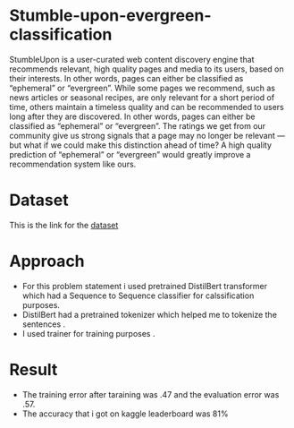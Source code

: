 # Stumble-upon-evergreen-classification


StumbleUpon is a user-curated web content discovery engine that recommends relevant, high quality pages and media to its users, based on their interests. In other words, pages can either be classified as “ephemeral” or “evergreen”.
While some pages we recommend, such as news articles or seasonal recipes, are only relevant for a short period of time, others maintain a timeless quality and can be recommended to users long after they are discovered. In other words, pages can either be classified as “ephemeral” or “evergreen”. The ratings we get from our community give us strong signals that a page may no longer be relevant — but what if we could make this distinction ahead of time? A high quality prediction of “ephemeral” or “evergreen” would greatly improve a recommendation system like ours.
# Dataset<br>
This is the link for the [dataset](https://www.kaggle.com/c/stumbleupon/data)

# Approach


- For this problem statement i used pretrained DistilBert transformer which had a Sequence to Sequence classifier for calssification purposes.
- DistilBert had a pretrained tokenizer which helped me to tokenize the sentences .
- I used trainer for training purposes .


# Result
- The training error after taraining was .47 and the evaluation error was .57.
- The accuracy that i got on kaggle leaderboard was 81%
